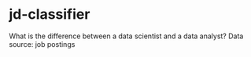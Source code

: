 # jd-classifier
What is the difference between a data scientist and a data analyst? Data source: job postings
